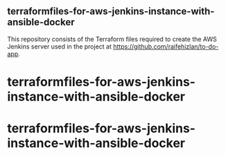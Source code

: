 ## terraformfiles-for-aws-jenkins-instance-with-ansible-docker
This repository consists of the Terraform files required to create the AWS Jenkins server used in the project at https://github.com/raifehizlan/to-do-app.
# terraformfiles-for-aws-jenkins-instance-with-ansible-docker
# terraformfiles-for-aws-jenkins-instance-with-ansible-docker
